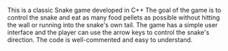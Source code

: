 This is a classic Snake game developed in C++ The goal of the game is to control the snake and eat as many food pellets as possible without hitting the wall or running into the snake's own tail. The game has a simple user interface and the player can use the arrow keys to control the snake's direction. The code is well-commented and easy to understand.
